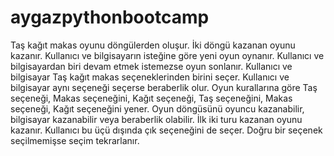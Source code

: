 # aygazpythonbootcamp
   Taş kağıt makas oyunu döngülerden oluşur.
    İki döngü kazanan oyunu kazanır. Kullanıcı ve bilgisayarın isteğine göre yeni oyun oynanır.
    Kullanıcı ve bilgisayardan biri devam etmek istemezse oyun sonlanır.
    Kullanıcı ve bilgisayar Taş kağıt makas seçeneklerinden birini seçer. 
    Kullanıcı ve bilgisayar aynı seçeneği seçerse beraberlik olur.
    Oyun kurallarına göre Taş seçeneği, Makas seçeneğini,  Kağıt seçeneği, Taş seçeneğini, 
    Makas seçeneği, Kağıt seçeneğini yener.
    Oyun döngüsünü oyuncu kazanabilir, bilgisayar kazanabilir veya beraberlik olabilir.
    İlk iki turu kazanan oyunu kazanır.
    Kullanıcı bu üçü dışında çık seçeneğini de seçer. Doğru bir seçenek seçilmemişse seçim tekrarlanır.
